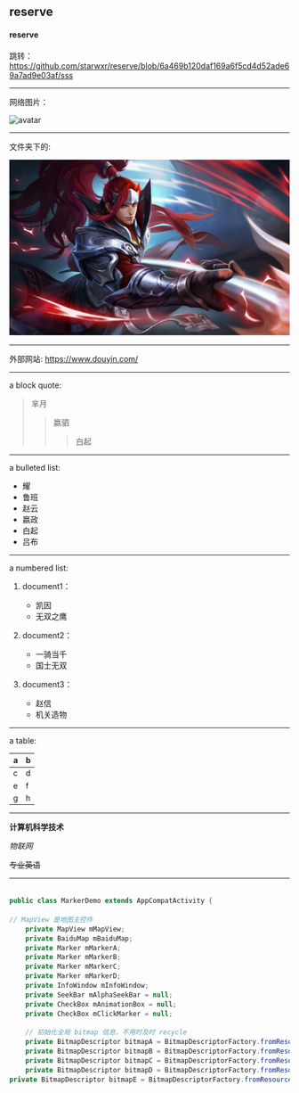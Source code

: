 ## reserve
#### reserve

跳转：
https://github.com/starwxr/reserve/blob/6a469b120daf169a6f5cd4d52ade69a7ad9e03af/sss

---


网络图片：

![avatar](https://ss1.bdstatic.com/70cFuXSh_Q1YnxGkpoWK1HF6hhy/it/u=1594310266,3704736101&fm=26&gp=0.jpg)



---


文件夹下的:

![avatar](https://github.com/starwxr/reserve/blob/aaca68ad5e083080fd903a055999b471c89df645/src=http___n.sinaimg.cn_sinacn12_408_w1728h1080_20180825_1736-hicsiaw9596567.jpg&refer=http___n.sinaimg.jpg)




---




外部网站:
<https://www.douyin.com/>



---




a block quote:
> 芈月
> > 嬴驷
> > > 白起


---



 a bulleted list:
+ 耀
+ 鲁班
+ 赵云
+ 嬴政
+ 白起
+ 吕布


---



a numbered list:


1. document1：
    - 凯因
    - 无双之鹰
    
2. document2：
    - 一骑当千
    - 国士无双
   
    
3. document3：
    - 赵信
    - 机关造物

    
    
 ---
    
 


a table:

|  a  |   b |
|  ----  | ----  |
| c  | d|
| e  | f |
| g  |  h |



---


**计算机科学技术**

*物联网*

~~专业英语~~



---

```java

public class MarkerDemo extends AppCompatActivity {

// MapView 是地图主控件
    private MapView mMapView;
    private BaiduMap mBaiduMap;
    private Marker mMarkerA;
    private Marker mMarkerB;
    private Marker mMarkerC;
    private Marker mMarkerD;
    private InfoWindow mInfoWindow;
    private SeekBar mAlphaSeekBar = null;
    private CheckBox mAnimationBox = null;
    private CheckBox mClickMarker = null;

    // 初始化全局 bitmap 信息，不用时及时 recycle
    private BitmapDescriptor bitmapA = BitmapDescriptorFactory.fromResource(R.drawable.icon_marka);
    private BitmapDescriptor bitmapB = BitmapDescriptorFactory.fromResource(R.drawable.icon_markb);
    private BitmapDescriptor bitmapC = BitmapDescriptorFactory.fromResource(R.drawable.icon_markc);
    private BitmapDescriptor bitmapD = BitmapDescriptorFactory.fromResource(R.drawable.icon_markd);
private BitmapDescriptor bitmapE = BitmapDescriptorFactory.fromResource(R.drawable.icon_gcoding);

    
    
    

